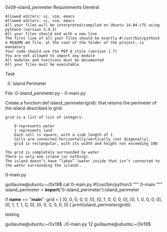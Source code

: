 0x09-island_perimeter
Requirements
General

    Allowed editors: vi, vim, emacs
    Allowed editors: vi, vim, emacs
    All your files will be interpreted/compiled on Ubuntu 14.04 LTS using python3 (version 3.4.3)
    All your files should end with a new line
    The first line of all your files should be exactly #!/usr/bin/python3
    A README.md file, at the root of the folder of the project, is mandatory
    Your code should use the PEP 8 style (version 1.7)
    You are not allowed to import any module
    All modules and functions must be documented
    All your files must be executable

Task

0. Island Perimeter

File: 0-island_perimeter.py - 0-main.py

Create a function def island_perimeter(grid): that returns the perimeter of the island described in grid:

    grid is a list of list of integers:

        0 represents water
        1 represents land
        Each cell is square, with a side length of 1
        Cells are connected horizontally/vertically (not diagonally).
        grid is rectangular, with its width and height not exceeding 100

    The grid is completely surrounded by water
    There is only one island (or nothing).
    The island doesn’t have “lakes” (water inside that isn’t connected to the water surrounding the island).

0-main.py

guillaume@ubuntu:~/0x19$ cat 0-main.py
#!/usr/bin/python3
"""
0-main
"""
island_perimeter = __import__('0-island_perimeter').island_perimeter

if __name__ == "__main__":
    grid = [
        [0, 0, 0, 0, 0, 0],
        [0, 1, 0, 0, 0, 0],
        [0, 1, 0, 0, 0, 0],
        [0, 1, 1, 1, 0, 0],
        [0, 0, 0, 0, 0, 0]
    ]
    print(island_perimeter(grid))

testing

guillaume@ubuntu:~/0x19$ ./0-main.py
12
guillaume@ubuntu:~/0x19$ 

